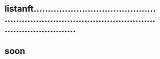 # listanft.........................................................................................................................
# soon
